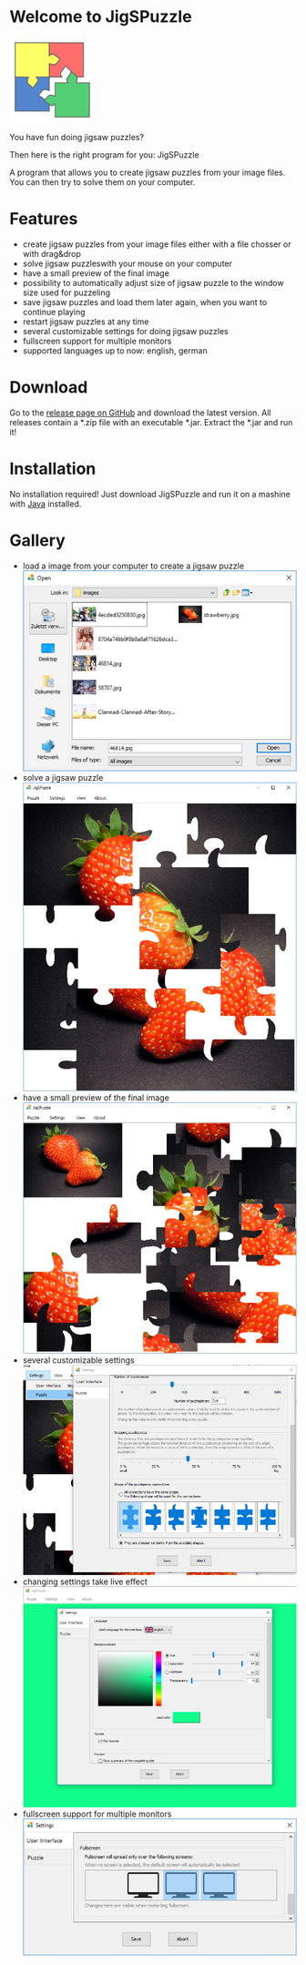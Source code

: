 # Welcome to JigSPuzzle

<img src="https://github.com/RoseTec/JigSPuzzle/blob/master/src/main/resources/images/icon.png?raw=true" height="150" width="150" />

You have fun doing jigsaw puzzles?

Then here is the right program for you: JigSPuzzle

A program that allows you to create jigsaw puzzles from your image files. You can then try to solve them on your computer.

# Features

- create jigsaw puzzles from your image files either with a file chosser or with drag&drop
- solve jigsaw puzzleswith your mouse on your computer
- have a small preview of the final image
- possibility to automatically adjust size of jigsaw puzzle to the window size used for puzzeling
- save jigsaw puzzles and load them later again, when you want to continue playing
- restart jigsaw puzzles at any time
- several customizable settings for doing jigsaw puzzles
- fullscreen support for multiple monitors
- supported languages up to now: english, german

# Download
Go to the [release page on GitHub](https://github.com/RoseTec/JigSPuzzle/releases) and download the latest version. All releases contain a \*.zip file with an executable \*.jar. Extract the \*.jar and run it!

# Installation
No installation required! Just download JigSPuzzle and run it on a mashine with [Java](https://java.com/download/) installed.

# Gallery
- load a image from your computer to create a jigsaw puzzle<br/>![load](/images/loading.png)
- solve a jigsaw puzzle<br/>![jigsaw](/images/main.png)
- have a small preview of the final image<br/>![preview](/images/preview.png)
- several customizable settings<br/>![custom settings](/images/settings_puzzle.png)
- changing settings take live effect<br/>![live changes](/images/settings_live_change.png)
- fullscreen support for multiple monitors<br/>![multiple monitors](/images/fullscreen.png)
